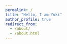 ```yaml
---
permalink: /
title: "Hello, I am Yuki"
author_profile: true
redirect_from: 
  - /about/
  - /about.html
---
```


